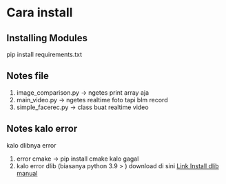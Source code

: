 # Cara install

## Installing Modules
pip install requirements.txt

## Notes file
1. image_comparison.py -> ngetes print array aja
2. main_video.py -> ngetes realtime foto tapi blm record
3. simple_facerec.py -> class buat realtime video

## Notes kalo error
kalo dlibnya error
1. error cmake -> pip install cmake kalo gagal
2. kalo error dlib (biasanya python 3.9 > ) download di sini [Link Install dlib manual](https://github.com/datamagic2020/Install-dlib)